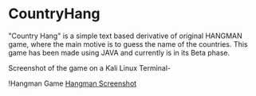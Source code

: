 # CountryHang
"Country Hang" is a simple text based derivative of original HANGMAN game, where the main motive is to guess the name of the countries.
This game has been made using JAVA and currently is in its Beta phase.

Screenshot of the game on a Kali Linux Terminal-

!Hangman Game [Hangman Screenshot](https://2.bp.blogspot.com/-w80HZ-aZ0NM/WdnoQCcix9I/AAAAAAAABDY/5i43SYbWJE0ky1nh3dllFR3uEcCIEK1uwCEwYBhgL/s1600/image.png)
